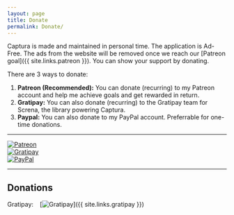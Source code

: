 ```yaml
---
layout: page
title: Donate
permalink: Donate/
---
```


Captura is made and maintained in personal time.
The application is Ad-Free.
The ads from the website will be removed once we reach our [Patreon goal]({{ site.links.patreon }}).
You can show your support by donating.

There are 3 ways to donate:

1. **Patreon (Recommended):** You can donate (recurring) to my Patreon account and help me achieve goals and get rewarded in return.
2. **Gratipay:** You can also donate (recurring) to the Gratipay team for Screna, the library powering Captura.
3. **Paypal:** You can also donate to my PayPal account. Preferrable for one-time donations.

---

<div class="row">
    <div class="col"><a href="{{ site.links.patreon }}"><img src="{{ site.baseurl }}/img/Patreon.png" alt="Patreon"></a></div>
    <div class="col"><a href="{{ site.links.gratipay }}"><img src="{{ site.baseurl }}/img/gratipay.png" alt="Gratipay"></a></div>
    <div class="col"><a href="{{ site.links.paypal }}"><img src="{{ site.baseurl }}/img/PayPal.png" alt="PayPal"></a></div>
</div>

---

## Donations

Gratipay: &ensp; [![Gratipay](https://img.shields.io/gratipay/team/Screna.svg?style=flat-square)]({{ site.links.gratipay }})